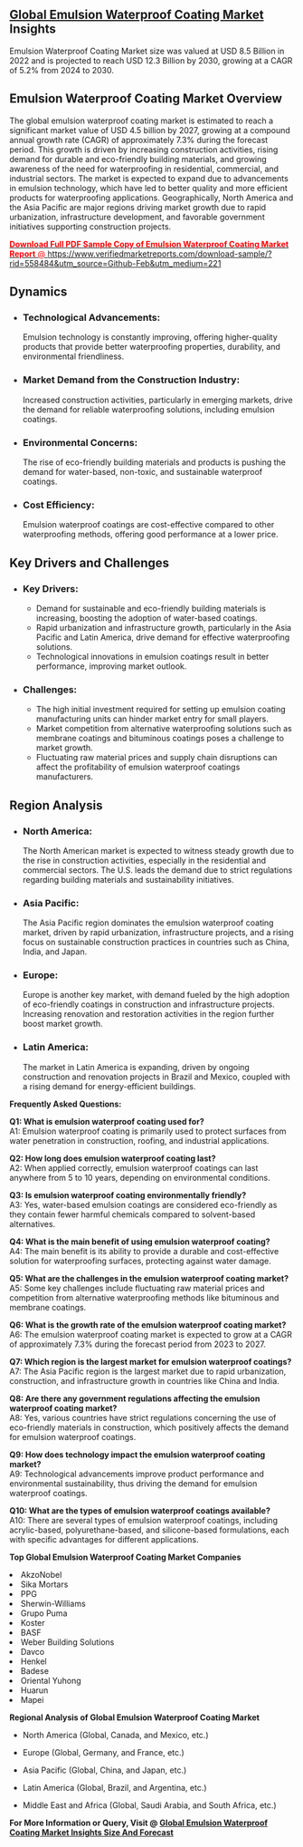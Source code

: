 <h2><a href="https://www.verifiedmarketreports.com/download-sample/?rid=558484&amp;utm_source=Github&amp;utm_medium=221" target="_blank">Global Emulsion Waterproof Coating Market</a> Insights</h2><p>Emulsion Waterproof Coating Market size was valued at USD 8.5 Billion in 2022 and is projected to reach USD 12.3 Billion by 2030, growing at a CAGR of 5.2% from 2024 to 2030.</p><p> <h2>Emulsion Waterproof Coating Market Overview</h2> <p>The global emulsion waterproof coating market is estimated to reach a significant market value of USD 4.5 billion by 2027, growing at a compound annual growth rate (CAGR) of approximately 7.3% during the forecast period. This growth is driven by increasing construction activities, rising demand for durable and eco-friendly building materials, and growing awareness of the need for waterproofing in residential, commercial, and industrial sectors. The market is expected to expand due to advancements in emulsion technology, which have led to better quality and more efficient products for waterproofing applications. Geographically, North America and the Asia Pacific are major regions driving market growth due to rapid urbanization, infrastructure development, and favorable government initiatives supporting construction projects. <p><a href="#"><p><span class=""><span style="color: #ff0000;"><strong>Download Full PDF Sample Copy of Emulsion Waterproof Coating Market Report</strong> @ </span><a href="https://www.verifiedmarketreports.com/download-sample/?rid=558484&amp;utm_source=Github-Feb&amp;utm_medium=221" target="_blank">https://www.verifiedmarketreports.com/download-sample/?rid=558484&amp;utm_source=Github-Feb&amp;utm_medium=221</a></span></p></a></p> <h2>Dynamics</h2> <ul> <li><h3>Technological Advancements:</h3> Emulsion technology is constantly improving, offering higher-quality products that provide better waterproofing properties, durability, and environmental friendliness.</li> <li><h3>Market Demand from the Construction Industry:</h3> Increased construction activities, particularly in emerging markets, drive the demand for reliable waterproofing solutions, including emulsion coatings.</li> <li><h3>Environmental Concerns:</h3> The rise of eco-friendly building materials and products is pushing the demand for water-based, non-toxic, and sustainable waterproof coatings.</li> <li><h3>Cost Efficiency:</h3> Emulsion waterproof coatings are cost-effective compared to other waterproofing methods, offering good performance at a lower price.</li> </ul> <h2>Key Drivers and Challenges</h2> <ul> <li><h3>Key Drivers:</h3> <ul> <li>Demand for sustainable and eco-friendly building materials is increasing, boosting the adoption of water-based coatings.</li> <li>Rapid urbanization and infrastructure growth, particularly in the Asia Pacific and Latin America, drive demand for effective waterproofing solutions.</li> <li>Technological innovations in emulsion coatings result in better performance, improving market outlook.</li> </ul> </li> <li><h3>Challenges:</h3> <ul> <li>The high initial investment required for setting up emulsion coating manufacturing units can hinder market entry for small players.</li> <li>Market competition from alternative waterproofing solutions such as membrane coatings and bituminous coatings poses a challenge to market growth.</li> <li>Fluctuating raw material prices and supply chain disruptions can affect the profitability of emulsion waterproof coatings manufacturers.</li> </ul> </li> </ul> <h2>Region Analysis</h2> <ul> <li><h3>North America:</h3> The North American market is expected to witness steady growth due to the rise in construction activities, especially in the residential and commercial sectors. The U.S. leads the demand due to strict regulations regarding building materials and sustainability initiatives.</li> <li><h3>Asia Pacific:</h3> The Asia Pacific region dominates the emulsion waterproof coating market, driven by rapid urbanization, infrastructure projects, and a rising focus on sustainable construction practices in countries such as China, India, and Japan.</li> <li><h3>Europe:</h3> Europe is another key market, with demand fueled by the high adoption of eco-friendly coatings in construction and infrastructure projects. Increasing renovation and restoration activities in the region further boost market growth.</li> <li><h3>Latin America:</h3> The market in Latin America is expanding, driven by ongoing construction and renovation projects in Brazil and Mexico, coupled with a rising demand for energy-efficient buildings.</li> </ul> <p><b>Frequently Asked Questions:</b></p> <p><b>Q1: What is emulsion waterproof coating used for?</b><br>A1: Emulsion waterproof coating is primarily used to protect surfaces from water penetration in construction, roofing, and industrial applications.</p> <p><b>Q2: How long does emulsion waterproof coating last?</b><br>A2: When applied correctly, emulsion waterproof coatings can last anywhere from 5 to 10 years, depending on environmental conditions.</p> <p><b>Q3: Is emulsion waterproof coating environmentally friendly?</b><br>A3: Yes, water-based emulsion coatings are considered eco-friendly as they contain fewer harmful chemicals compared to solvent-based alternatives.</p> <p><b>Q4: What is the main benefit of using emulsion waterproof coating?</b><br>A4: The main benefit is its ability to provide a durable and cost-effective solution for waterproofing surfaces, protecting against water damage.</p> <p><b>Q5: What are the challenges in the emulsion waterproof coating market?</b><br>A5: Some key challenges include fluctuating raw material prices and competition from alternative waterproofing methods like bituminous and membrane coatings.</p> <p><b>Q6: What is the growth rate of the emulsion waterproof coating market?</b><br>A6: The emulsion waterproof coating market is expected to grow at a CAGR of approximately 7.3% during the forecast period from 2023 to 2027.</p> <p><b>Q7: Which region is the largest market for emulsion waterproof coatings?</b><br>A7: The Asia Pacific region is the largest market due to rapid urbanization, construction, and infrastructure growth in countries like China and India.</p> <p><b>Q8: Are there any government regulations affecting the emulsion waterproof coating market?</b><br>A8: Yes, various countries have strict regulations concerning the use of eco-friendly materials in construction, which positively affects the demand for emulsion waterproof coatings.</p> <p><b>Q9: How does technology impact the emulsion waterproof coating market?</b><br>A9: Technological advancements improve product performance and environmental sustainability, thus driving the demand for emulsion waterproof coatings.</p> <p><b>Q10: What are the types of emulsion waterproof coatings available?</b><br>A10: There are several types of emulsion waterproof coatings, including acrylic-based, polyurethane-based, and silicone-based formulations, each with specific advantages for different applications.</p> </p><p><strong>Top Global Emulsion Waterproof Coating Market Companies</strong></p><div data-test-id=""><p><li>AkzoNobel</li><li> Sika Mortars</li><li> PPG</li><li> Sherwin-Williams</li><li> Grupo Puma</li><li> Koster</li><li> BASF</li><li> Weber Building Solutions</li><li> Davco</li><li> Henkel</li><li> Badese</li><li> Oriental Yuhong</li><li> Huarun</li><li> Mapei</li></p><div><strong>Regional Analysis of&nbsp;Global Emulsion Waterproof Coating Market</strong></div><ul><li dir="ltr"><p dir="ltr">North America&nbsp;(Global, Canada, and Mexico, etc.)</p></li><li dir="ltr"><p dir="ltr">Europe (Global, Germany, and France, etc.)</p></li><li dir="ltr"><p dir="ltr">Asia Pacific&nbsp;(Global, China, and Japan, etc.)</p></li><li dir="ltr"><p dir="ltr">Latin America&nbsp;(Global, Brazil, and Argentina, etc.)</p></li><li dir="ltr">Middle East and Africa&nbsp;(Global, Saudi Arabia, and South Africa, etc.)</li></ul><p><strong>For More Information or Query, Visit @&nbsp;</strong><strong><a href="https://www.verifiedmarketreports.com/product/emulsion-waterproof-coating-market-size-and-forecast/?utm_source=Github&amp;utm_medium=221" target="_blank">Global Emulsion Waterproof Coating Market Insights Size And Forecast</a></strong></p></div>
